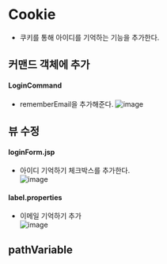 # Cookie
- 쿠키를 통해 아이디를 기억하는 기능을 추가한다.

## 커맨드 객체에 추가
#### LoginCommand
- rememberEmail을 추가해준다.
![image](https://user-images.githubusercontent.com/79209568/123909706-5c407180-d9b4-11eb-9a35-fc51fb02cddd.png)

## 뷰 수정
#### loginForm.jsp
- 아이디 기억하기 체크박스를 추가한다.  
  ![image](https://user-images.githubusercontent.com/79209568/123906256-c9e99f00-d9ae-11eb-82c1-8c9e26b0f017.png)

#### label.properties
- 이메일 기억하기 추가  
  ![image](https://user-images.githubusercontent.com/79209568/123908977-539b6b80-d9b3-11eb-8070-2b98396adb5d.png)

## pathVariable
